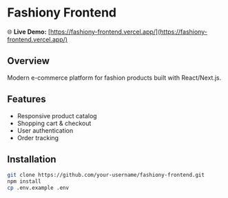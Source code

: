 # Fashiony Frontend
🌐 **Live Demo:** [https://fashiony-frontend.vercel.app/](https://fashiony-frontend.vercel.app/)
## Overview
Modern e-commerce platform for fashion products built with React/Next.js.

## Features
- Responsive product catalog
- Shopping cart & checkout
- User authentication
- Order tracking

## Installation
```bash
git clone https://github.com/your-username/fashiony-frontend.git
npm install
cp .env.example .env

